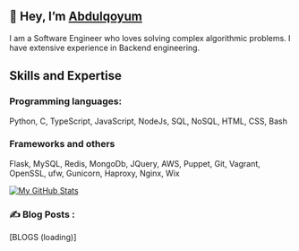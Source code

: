 ## 👋 Hey, I’m [Abdulqoyum](https://linkedin.com/in/abdulqoyum-alausa-382a57239)

I am a Software Engineer who loves solving complex algorithmic problems. I have extensive experience in Backend engineering.


## Skills and Expertise

### Programming languages: 
Python, C, TypeScript, JavaScript, NodeJs, SQL, NoSQL, HTML, CSS, Bash


### Frameworks and others
Flask, MySQL, Redis, MongoDb, JQuery, AWS, Puppet, Git, Vagrant, OpenSSL, ufw, Gunicorn, Haproxy, Nginx, Wix


[![My GitHub Stats](https://github-readme-stats.vercel.app/api/?username=Alausa2001&count_private=true&theme=tokyonight&showicons=true)]()



### :writing_hand: Blog Posts :

[BLOGS (loading)]
